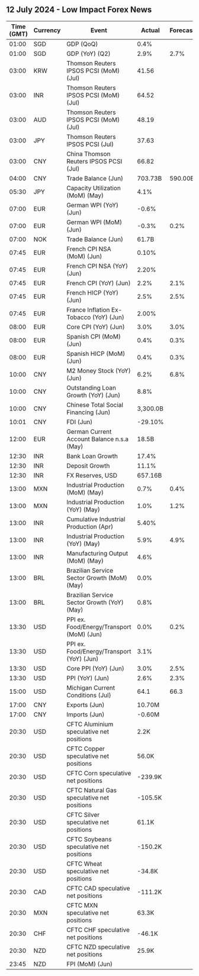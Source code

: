 ## 12 July 2024 - Low Impact Forex News

| Time (GMT) | Currency | Event | Actual | Forecast | Previous |
|------|----------|-------|--------|----------|----------|
| 01:00 | SGD | GDP (QoQ) | 0.4% |  | 0.3% |
| 01:00 | SGD | GDP (YoY) (Q2) | 2.9% | 2.7% | 3.0% |
| 03:00 | KRW | Thomson Reuters IPSOS PCSI (MoM) (Jul) | 41.56 |  | 39.47 |
| 03:00 | INR | Thomson Reuters IPSOS PCSI (MoM) (Jul) | 64.52 |  | 65.17 |
| 03:00 | AUD | Thomson Reuters IPSOS PCSI (MoM) (Jul) | 48.19 |  | 50.48 |
| 03:00 | JPY | Thomson Reuters IPSOS PCSI (Jul) | 37.63 |  | 37.69 |
| 03:00 | CNY | China Thomson Reuters IPSOS PCSI (Jul) | 66.82 |  | 76.56 |
| 04:00 | CNY | Trade Balance (Jun) | 703.73B | 590.00B | 586.39B |
| 05:30 | JPY | Capacity Utilization (MoM) (May) | 4.1% |  | 0.3% |
| 07:00 | EUR | German WPI (YoY) (Jun) | -0.6% |  | -0.7% |
| 07:00 | EUR | German WPI (MoM) (Jun) | -0.3% | 0.2% | 0.1% |
| 07:00 | NOK | Trade Balance (Jun) | 61.7B |  | 58.4B |
| 07:45 | EUR | French CPI NSA (MoM) (Jun) | 0.10% |  | 0.00% |
| 07:45 | EUR | French CPI NSA (YoY) (Jun) | 2.20% |  | 2.30% |
| 07:45 | EUR | French CPI (YoY) (Jun) | 2.2% | 2.1% | 2.3% |
| 07:45 | EUR | French HICP (YoY) (Jun) | 2.5% | 2.5% | 2.6% |
| 07:45 | EUR | France Inflation Ex-Tobacco (YoY) (Jun) | 2.00% |  | 2.20% |
| 08:00 | EUR | Core CPI (YoY) (Jun) | 3.0% | 3.0% | 3.0% |
| 08:00 | EUR | Spanish CPI (MoM) (Jun) | 0.4% | 0.3% | 0.3% |
| 08:00 | EUR | Spanish HICP (MoM) (Jun) | 0.4% | 0.3% | 0.2% |
| 10:00 | CNY | M2 Money Stock (YoY) (Jun) | 6.2% | 6.8% | 7.0% |
| 10:00 | CNY | Outstanding Loan Growth (YoY) (Jun) | 8.8% |  | 9.3% |
| 10:00 | CNY | Chinese Total Social Financing (Jun) | 3,300.0B |  | 2,070.0B |
| 10:01 | CNY | FDI (Jun) | -29.10% |  | -28.20% |
| 12:00 | EUR | German Current Account Balance n.s.a (May) | 18.5B |  | 25.1B |
| 12:30 | INR | Bank Loan Growth | 17.4% |  | 19.2% |
| 12:30 | INR | Deposit Growth | 11.1% |  | 12.6% |
| 12:30 | INR | FX Reserves, USD | 657.16B |  | 652.00B |
| 13:00 | MXN | Industrial Production (MoM) (May) | 0.7% | 0.4% | -0.4% |
| 13:00 | MXN | Industrial Production (YoY) (May) | 1.0% | 1.2% | 5.1% |
| 13:00 | INR | Cumulative Industrial Production (Apr) | 5.40% |  | 5.80% |
| 13:00 | INR | Industrial Production (YoY) (May) | 5.9% | 4.9% | 5.0% |
| 13:00 | INR | Manufacturing Output (MoM) (May) | 4.6% |  | 3.9% |
| 13:00 | BRL | Brazilian Service Sector Growth (MoM) (May) | 0.0% |  | 0.3% |
| 13:00 | BRL | Brazilian Service Sector Growth (YoY) (May) | 0.8% |  | 5.5% |
| 13:30 | USD | PPI ex. Food/Energy/Transport (MoM) (Jun) | 0.0% | 0.2% | 0.2% |
| 13:30 | USD | PPI ex. Food/Energy/Transport (YoY) (Jun) | 3.1% |  | 3.3% |
| 13:30 | USD | Core PPI (YoY) (Jun) | 3.0% | 2.5% | 2.6% |
| 13:30 | USD | PPI (YoY) (Jun) | 2.6% | 2.3% | 2.4% |
| 15:00 | USD | Michigan Current Conditions (Jul) | 64.1 | 66.3 | 65.9 |
| 17:00 | CNY | Exports (Jun) | 10.70M |  | 11.20M |
| 17:00 | CNY | Imports (Jun) | -0.60M |  | 5.20M |
| 20:30 | USD | CFTC Aluminium speculative net positions | 2.2K |  | 2.2K |
| 20:30 | USD | CFTC Copper speculative net positions | 56.0K |  | 49.2K |
| 20:30 | USD | CFTC Corn speculative net positions | -239.9K |  | -228.7K |
| 20:30 | USD | CFTC Natural Gas speculative net positions | -105.5K |  | -90.3K |
| 20:30 | USD | CFTC Silver speculative net positions | 61.1K |  | 55.8K |
| 20:30 | USD | CFTC Soybeans speculative net positions | -150.2K |  | -122.2K |
| 20:30 | USD | CFTC Wheat speculative net positions | -34.8K |  | -38.7K |
| 20:30 | CAD | CFTC CAD speculative net positions | -111.2K |  | -120.4K |
| 20:30 | MXN | CFTC MXN speculative net positions | 63.3K |  | 63.6K |
| 20:30 | CHF | CFTC CHF speculative net positions | -46.1K |  | -43.4K |
| 20:30 | NZD | CFTC NZD speculative net positions | 25.9K |  | 30.7K |
| 23:45 | NZD | FPI (MoM) (Jun) |  |  | -0.2% |
